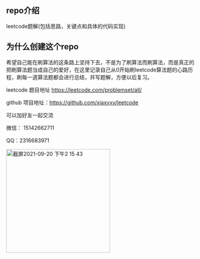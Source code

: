 ## repo介绍
leetcode题解(包括思路，关键点和具体的代码实现)

## 为什么创建这个repo
希望自己能在刷算法的这条路上坚持下去，不是为了刷算法而刷算法，而是真正的把刷算法题当成自己的爱好，在这里记录自己从0开始刷leetcode算法题的心路历程，刷每一道算法题都会进行总结，并写题解，方便以后复习。

leetcode 题目地址 https://leetcode.com/problemset/all/

github 项目地址：https://github.com/xiaxyxy/leetcode

可以加好友一起交流

微信： 15142662711

QQ：2316683971


<img width="278" alt="截屏2021-09-20 下午2 15 43" src="https://user-images.githubusercontent.com/76138768/133962771-08f19673-61f2-4304-ab58-84a060140f6a.png">

